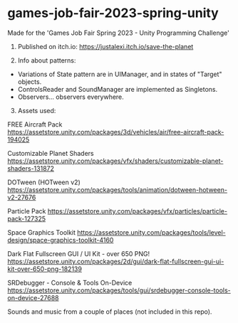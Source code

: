 # games-job-fair-2023-spring-unity
Made for the 'Games Job Fair Spring 2023 - Unity Programming Challenge'


1. Published on itch.io:
https://justalexi.itch.io/save-the-planet


2. Info about patterns:
 
- Variations of State pattern are in UIManager, and in states of "Target" objects.
- ControlsReader and SoundManager are implemented as Singletons.
- Observers... observers everywhere.


3. Assets used:

FREE Aircraft Pack
https://assetstore.unity.com/packages/3d/vehicles/air/free-aircraft-pack-194025

Customizable Planet Shaders
https://assetstore.unity.com/packages/vfx/shaders/customizable-planet-shaders-131872

DOTween (HOTween v2)
https://assetstore.unity.com/packages/tools/animation/dotween-hotween-v2-27676

Particle Pack
https://assetstore.unity.com/packages/vfx/particles/particle-pack-127325

Space Graphics Toolkit
https://assetstore.unity.com/packages/tools/level-design/space-graphics-toolkit-4160

Dark Flat Fullscreen GUI / UI Kit - over 650 PNG!
https://assetstore.unity.com/packages/2d/gui/dark-flat-fullscreen-gui-ui-kit-over-650-png-182139

SRDebugger - Console & Tools On-Device
https://assetstore.unity.com/packages/tools/gui/srdebugger-console-tools-on-device-27688

Sounds and music from a couple of places (not included in this repo).

